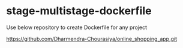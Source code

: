 # stage-multistage-dockerfile

Use below repository to create Dockerfile for any project

https://github.com/Dharmendra-Chourasiya/online_shopping_app.git
